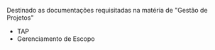 Destinado as documentações requisitadas na matéria de "Gestão de Projetos"
- TAP
- Gerenciamento de Escopo
